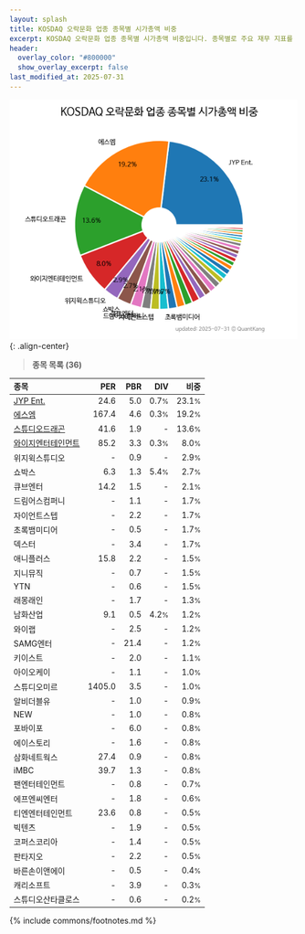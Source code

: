 ```yaml
---
layout: splash
title: KOSDAQ 오락문화 업종 종목별 시가총액 비중
excerpt: KOSDAQ 오락문화 업종 종목별 시가총액 비중입니다. 종목별로 주요 재무 지표를 함께 표시합니다.
header:
  overlay_color: "#800000"
  show_overlay_excerpt: false
last_modified_at: 2025-07-31
---
```



![KOSDAQ 오락문화 업종 종목별 시가총액 비중](/stats/sector/images/kosdaq_업종_오락문화_종목.png){: .align-center}


> **종목 목록 (36)**<a id="list"></a>

| **종목** | **PER** | **PBR** | **DIV** | **비중** |
| :------- | ------: | ------: | ------: | -------: |
| [JYP Ent.](/035900/) | 24.6 | 5.0 | 0.7<small>%</small> | 23.1<small>%</small> |
| [에스엠](/041510/) | 167.4 | 4.6 | 0.3<small>%</small> | 19.2<small>%</small> |
| [스튜디오드래곤](/253450/) | 41.6 | 1.9 | - | 13.6<small>%</small> |
| [와이지엔터테인먼트](/122870/) | 85.2 | 3.3 | 0.3<small>%</small> | 8.0<small>%</small> |
| 위지윅스튜디오 | - | 0.9 | - | 2.9<small>%</small> |
| 쇼박스 | 6.3 | 1.3 | 5.4<small>%</small> | 2.7<small>%</small> |
| 큐브엔터 | 14.2 | 1.5 | - | 2.1<small>%</small> |
| 드림어스컴퍼니 | - | 1.1 | - | 1.7<small>%</small> |
| 자이언트스텝 | - | 2.2 | - | 1.7<small>%</small> |
| 초록뱀미디어 | - | 0.5 | - | 1.7<small>%</small> |
| 덱스터 | - | 3.4 | - | 1.7<small>%</small> |
| 애니플러스 | 15.8 | 2.2 | - | 1.5<small>%</small> |
| 지니뮤직 | - | 0.7 | - | 1.5<small>%</small> |
| YTN | - | 0.6 | - | 1.5<small>%</small> |
| 래몽래인 | - | 1.7 | - | 1.3<small>%</small> |
| 남화산업 | 9.1 | 0.5 | 4.2<small>%</small> | 1.2<small>%</small> |
| 와이랩 | - | 2.5 | - | 1.2<small>%</small> |
| SAMG엔터 | - | 21.4 | - | 1.2<small>%</small> |
| 키이스트 | - | 2.0 | - | 1.1<small>%</small> |
| 아이오케이 | - | 1.1 | - | 1.0<small>%</small> |
| 스튜디오미르 | 1405.0 | 3.5 | - | 1.0<small>%</small> |
| 알비더블유 | - | 1.0 | - | 0.9<small>%</small> |
| NEW | - | 1.0 | - | 0.8<small>%</small> |
| 포바이포 | - | 6.0 | - | 0.8<small>%</small> |
| 에이스토리 | - | 1.6 | - | 0.8<small>%</small> |
| 삼화네트웍스 | 27.4 | 0.9 | - | 0.8<small>%</small> |
| iMBC | 39.7 | 1.3 | - | 0.8<small>%</small> |
| 팬엔터테인먼트 | - | 0.8 | - | 0.7<small>%</small> |
| 에프엔씨엔터 | - | 1.8 | - | 0.6<small>%</small> |
| 티엔엔터테인먼트 | 23.6 | 0.8 | - | 0.5<small>%</small> |
| 빅텐츠 | - | 1.9 | - | 0.5<small>%</small> |
| 코퍼스코리아 | - | 1.4 | - | 0.5<small>%</small> |
| 판타지오 | - | 2.2 | - | 0.5<small>%</small> |
| 바른손이앤에이 | - | 0.5 | - | 0.4<small>%</small> |
| 캐리소프트 | - | 3.9 | - | 0.3<small>%</small> |
| 스튜디오산타클로스 | - | 0.6 | - | 0.2<small>%</small> |

{% include commons/footnotes.md %}